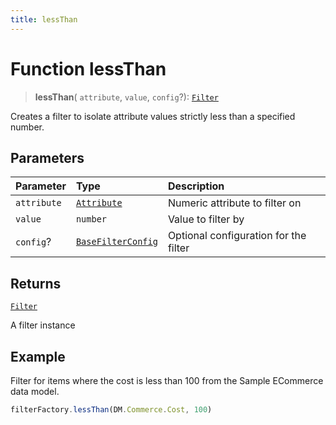 ```yaml
---
title: lessThan
---
```


# Function lessThan

> **lessThan**(
  `attribute`,
  `value`,
  `config`?): [`Filter`](../../../interfaces/interface.Filter.md)

Creates a filter to isolate attribute values strictly less than a specified number.

## Parameters

| Parameter | Type | Description |
| :------ | :------ | :------ |
| `attribute` | [`Attribute`](../../../interfaces/interface.Attribute.md) | Numeric attribute to filter on |
| `value` | `number` | Value to filter by |
| `config`? | [`BaseFilterConfig`](../../../interfaces/interface.BaseFilterConfig.md) | Optional configuration for the filter |

## Returns

[`Filter`](../../../interfaces/interface.Filter.md)

A filter instance

## Example

Filter for items where the cost is less than 100 from the Sample ECommerce data model.
```ts
filterFactory.lessThan(DM.Commerce.Cost, 100)
```
